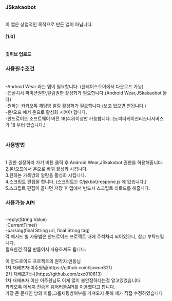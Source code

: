 <h3>JSkakaobot</h3><br>
이 앱은 상업적인 목적으로 만든 앱이 아닙니다.<br>
<h4>[1.0]<h4><br>
깃허브 업로드<br>
<h3>사용필수조건</h3><br>
-Android Wear 라는 앱이 필요합니다. (플레이스토어에서 다운로드 가능)<br>
-앱설치시 퍼미션권한,알림권한 활성화가 필요합니다.(Android Wear,JSkakaobot 둘다)<br>
-원하는 카카오톡 채팅방 알람 활성화가 필요합니다.(보고 있으면 안됩니다.)<br>
-온/오프 에서 온으로 활성화 시켜야 합니다.<br>
-안드로이드 소프트웨어 버전 18(4.3)이상만 가능합니다. (노피티케이션리스너서비스가 18 부터 있습니다.)<br>
<br>
<h3>사용방법</h3><br>
1.권한 설정하러 가기 버튼 클릭 후 Android Wear,JSkakobot 권한을 허용해줍니다.<br>
2.온/오프에서 온으로 바꿔 활성화 시킵니다.<br>
3.원하는 카톡방의 알람을 활성화 시킵니다.<br>
4.스크립트 편집을 합니다. (스크립트는 0/jskbot/respone.js 에 있습니다.)<br>
5.스크립트 편집이 끝나면 저장 후 앱에서 반드시 스크립트 리로드를 해줍니다.<br>
<h3>사용가능 API</h3><br>
-reply(String Value)<br>
-CurrentTime()<br>
-parsing(final String url, final String tag)<br>
각 메서드 별 사용법은 안드로이드 프로젝트 내에 주석처리 되어있으니, 참고 부탁드립니다.<br>
필요한건 직접 만들어서 사용하셔도 됩니다.<br>
<br>
이 안드로이드 프로젝트의 원작자:만동님<br>
1차 재배포자:이주원님(https://github.com/ljuwon321)<br>
2차 재배포자:나(https://github.com/zxc010613)<br>
1차 재배포자 이신 이주원님도 이게 많이 불안정하다는걸 알고있었습니다.<br>
카카오톡 메세지 전송은 웨어러블API를 이용했다고 합니다.<br>
가장 큰 문제인 방의 이름,그룹채팅방여부를 가져오지 못해 제가 직접 수정하였습니다<br>


